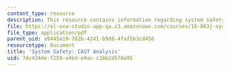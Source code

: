 ```yaml
---
content_type: resource
description: This resource contains information regarding system safety.
file: https://ol-ocw-studio-app-qa.s3.amazonaws.com/courses/16-863j-system-safety-spring-2016/7dc4344ef259e4bde4acc1bb2d578a95_MIT16_863JS16_LecNotes3-2.pdf
file_type: application/pdf
parent_uid: a9445a19-782b-4241-b9d8-4faf5b3cd456
resourcetype: Document
title: 'System Safety: CAST Analysis'
uid: 7dc4344e-f259-e4bd-e4ac-c1bb2d578a95
---
```

